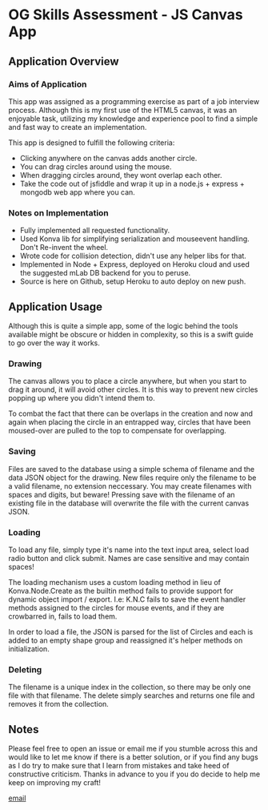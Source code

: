# OG Skills Assessment - JS Canvas App

## Application Overview

### Aims of Application
This app was assigned as a programming exercise as part of a job
interview process. Although this is my first use of the HTML5 canvas,
it was an enjoyable task, utilizing my knowledge and experience pool to
find a simple and fast way to create an implementation.

This app is designed to fulfill the following criteria:

- Clicking anywhere on the canvas adds another circle.
- You can drag circles around using the mouse.
- When dragging circles around, they wont overlap each other.
- Take the code out of jsfiddle and wrap it up in a node.js + express +
mongodb web app where you can.

### Notes on Implementation

- Fully implemented all requested functionality.
- Used Konva lib for simplifying serialization and mouseevent
handling. Don't Re-invent the wheel.
- Wrote code for collision detection, didn't use any helper libs
for that.
- Implemented in Node + Express, deployed on Heroku cloud and
used the suggested mLab DB backend for you to peruse.
- Source is here on Github, setup Heroku to auto deploy on new push.


## Application Usage

Although this is quite a simple app, some of the logic behind the tools
available might be obscure or hidden in complexity, so this is a swift
guide to go over the way it works.

### Drawing
The canvas allows you to place a circle anywhere, but when you start to
drag it around, it will avoid other circles. It is this way to prevent
new circles popping up where you didn't intend them to.

To combat the fact that there can be overlaps in the creation and now
and again when placing the circle in an entrapped way, circles that have
been moused-over are pulled to the top to compensate for overlapping.

### Saving
Files are saved to the database using a simple schema of filename and the
data JSON object for the drawing. New files require only the filename to
be a valid filename, no extension neccessary. You may create filenames
with spaces and digits, but beware! Pressing save with the filename of
an existing file in the database will overwrite the file with the current
canvas JSON.

### Loading
To load any file, simply type it's name into the text input area, select
load radio button and click submit. Names are case sensitive and may contain
spaces!

The loading mechanism uses a custom loading method in lieu of Konva.Node.Create
as the builtin method fails to provide support for dynamic object import
/ export. I.e: K.N.C fails to save the event handler methods assigned to
the circles for mouse events, and if they are crowbarred in, fails to
load them.

In order to load a file, the JSON is parsed for the list of Circles and
each is added to an empty shape group and reassigned it's helper methods
on initialization.

### Deleting
The filename is a unique index in the collection, so there may be only one
file with that filename. The delete simply searches and returns one file
and removes it from the collection.

## Notes

Please feel free to open an issue or email me if you stumble across this and would like to
let me know if there is a better solution, or if you find any bugs as I
do try to make sure that I learn from mistakes and take heed of constructive
criticism. Thanks in advance to you if you do decide to help me keep on
improving my craft!

[email](mailto:sean@tech1337.co.uk)
